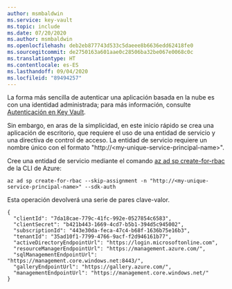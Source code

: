```yaml
---
author: msmbaldwin
ms.service: key-vault
ms.topic: include
ms.date: 07/20/2020
ms.author: msmbaldwin
ms.openlocfilehash: deb2eb877743d533c5daeee8b6636edd62418fe0
ms.sourcegitcommit: de2750163a601aae0c28506ba32be067e0068c0c
ms.translationtype: HT
ms.contentlocale: es-ES
ms.lasthandoff: 09/04/2020
ms.locfileid: "89494257"
---
```

La forma más sencilla de autenticar una aplicación basada en la nube es con una identidad administrada; para más información, consulte [Autenticación en Key Vault](/azure/key-vault/general/authentication).

Sin embargo, en aras de la simplicidad, en este inicio rápido se crea una aplicación de escritorio, que requiere el uso de una entidad de servicio y una directiva de control de acceso. La entidad de servicio requiere un nombre único con el formato "http://&lt;my-unique-service-principal-name&gt;".

Cree una entidad de servicio mediante el comando [az ad sp create-for-rbac](/cli/azure/ad/sp?view=azure-cli-latest#az-ad-sp-create-for-rbac) de la CLI de Azure:

```azurecli
az ad sp create-for-rbac --skip-assignment -n "http://<my-unique-service-principal-name>" --sdk-auth
```

Esta operación devolverá una serie de pares clave-valor.

```console
{
  "clientId": "7da18cae-779c-41fc-992e-0527854c6583",
  "clientSecret": "b421b443-1669-4cd7-b5b1-394d5c945002",
  "subscriptionId": "443e30da-feca-47c4-b68f-1636b75e16b3",
  "tenantId": "35ad10f1-7799-4766-9acf-f2d946161b77",
  "activeDirectoryEndpointUrl": "https://login.microsoftonline.com",
  "resourceManagerEndpointUrl": "https://management.azure.com/",
  "sqlManagementEndpointUrl": "https://management.core.windows.net:8443/",
  "galleryEndpointUrl": "https://gallery.azure.com/",
  "managementEndpointUrl": "https://management.core.windows.net/"
}
```
